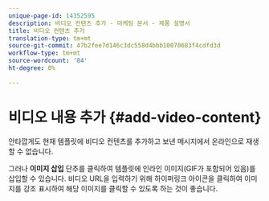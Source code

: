 ```yaml
---
unique-page-id: 14352595
description: 비디오 컨텐츠 추가 - 마케팅 문서 - 제품 설명서
title: 비디오 컨텐츠 추가
translation-type: tm+mt
source-git-commit: 47b2fee7d146c3dc558d4bbb10070683f4cdfd3d
workflow-type: tm+mt
source-wordcount: '84'
ht-degree: 0%

---
```



# 비디오 내용 추가 {#add-video-content}

안타깝게도 현재 템플릿에 비디오 컨텐츠를 추가하고 보낸 메시지에서 온라인으로 재생할 수 없습니다.

그러나 **이미지 삽입** 단추를 클릭하여 템플릿에 인라인 이미지(GIF가 포함되어 있음)를 삽입할 수 있습니다. 비디오 URL을 입력하기 위해 하이퍼링크 아이콘을 클릭하여 이미지를 강조 표시하여 해당 이미지를 클릭할 수 있도록 하는 것이 좋습니다.
